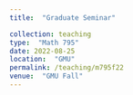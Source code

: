 ```yaml
---
title:  "Graduate Seminar"

collection: teaching
type:  "Math 795"
date: 2022-08-25
location:  "GMU"
permalink: /teaching/m795f22
venue:  "GMU Fall"
---
```

